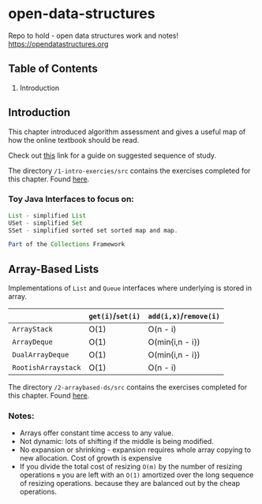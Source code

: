 # open-data-structures
Repo to hold - open data structures work and notes! https://opendatastructures.org


## Table of Contents

1. Introduction

## Introduction
This chapter introduced algorithm assessment and gives a useful map of how the online
textbook should be read.

Check out [this][1] link for a guide on suggested sequence of study.

The directory `/1-intro-exercies/src` contains the exercises completed for this chapter. Found [here][2].

### Toy Java Interfaces to focus on:

```Java
List - simplified List
USet - simplified Set
SSet - simplified sorted set sorted map and map.

Part of the Collections Framework
```
## Array-Based Lists
Implementations of `List` and `Queue` interfaces where underlying is stored in array.

| |`get(i)`/`set(i)`|`add(i,x)`/`remove(i)`|
|-------|-----------------|----------------------|
|`ArrayStack`| O(1) | O(n - i)|
|`ArrayDeque`| O(1) | O(min{i,n - i})|
|`DualArrayDeque`| O(1) | O(min{i,n - i})|
|`RootishArraystack`| O(1) | O(n - i)|

The directory `/2-arraybased-ds/src` contains the exercises completed for this chapter. Found [here][3].

### Notes:
- Arrays offer constant time access to any value.
- Not dynamic: lots of shifting if the middle is being modified.
- No expansion or shrinking - expansion requires whole array copying to new allocation.
Cost of growth is expensive
- If you divide the total cost of resizing `O(m)` by the number of resizing operations `m` you are left with an `O(1)` 
amortized over the long sequence of resizing operations. because they are balanced out by the cheap operations.

<!------- Links ------>
[1]: https://opendatastructures.org/ods-java/1_7_List_Data_Structures
[2]: https://opendatastructures.org/ods-java/1_8_Discussion_Exercises.html
[3]: https://opendatastructures.org/ods-java/2_7_Discussion_Exercises.html

